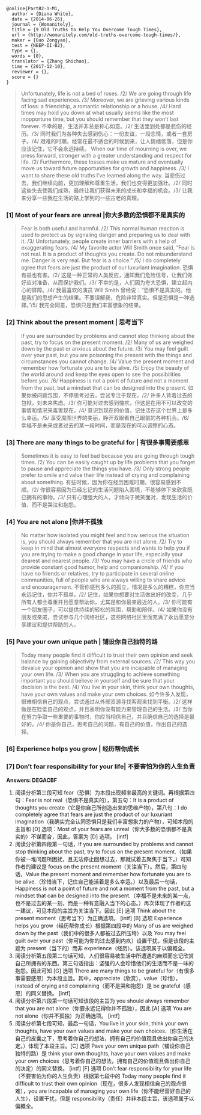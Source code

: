 ```
@online{PartB2-1-M1,
  author = {Diana White},
  date = {2014-06-26},
  journal = {Womanitely},
  title = {9 Old Truths to Help You Overcome Tough Times},
  url = {http://womanitely.com/old-truths-overcome-tough-times/},
  maker = {Guo Zongyao},
  test = {NEEP-II-B2},
  type = {},
  words = {0},
  translator = {Zhang Shichao},
  time = {2017-12-10},
  reviewer = {},
  score = {}
}
```

<!-- 这是文档注释，不会出现在正文当中。
Part B 小标题题型模板说明：
小标题用三级标题表示，即三个井号。
小标题前的序号写在英文中括号中，如 [2] 表示第二个小标题。
小标题的翻译与小标题在同一行，用英文竖线分隔。
文末有两个干扰小标题。
-->

>Unfortunately, life is not a bed of roses. /2/ We are going through life facing sad experiences. /3/ Moreover, we are grieving various kinds of loss: a friendship, a romantic relationship or a house. /4/ Hard times may hold you down at what usually seems like the most inopportune time, but you should remember that they won’t last forever.
>不幸的是，生活并非总是称心如意。/2/ 生活里到处都是悲伤的经历。/3/ 同时我们为各种失去感到伤心：一份友谊，一段恋情，或者一套房子。/4/ 艰难的时期，经常在最不适合的时候到来，让人情绪低落，但是你应该记住，它不会永远持续。
>When our time of mourning is over, we press forward, stronger with a greater understanding and respect for life. /2/ Furthermore, these losses make us mature and eventually move us toward future opportunities for growth and happiness. /3/ I want to share these old truths I’ve learned along the way.
>当悲伤过去，我们继续向前，更加理解和尊重生活，我们也变得更加强壮。/2/ 同时这些失去使我们成熟，最终让我们获得未来的成长和幸福的机会。/3/ 让我来分享一些我在生活的路上学到的一些古老的真理。
### [1] Most of your fears are unreal |你大多数的恐惧都不是真实的
>Fear is both useful and harmful. /2/ This normal human reaction is used to protect us by signaling danger and preparing us to deal with it. /3/ Unfortunately, people create inner barriers with a help of exaggerating fears. /4/ My favorite actor Will Smith once said, “Fear is not real. It is a product of thoughts you create. Do not misunderstand me. Danger is very real. But fear is a choice.” /5/ I do completely agree that fears are just the product of our luxuriant imagination.
>恐惧有益也有害。/2/ 这是一种正常的人类反应，通知我们危险信号，让我们做好应对准备，从而保护我们。/3/ 不幸的是，人们因为夸大恐惧，建立起内心的屏障。/4/ 我最喜欢的演员 Will Smith 曾经说：“恐惧不是真实的。他是我们的思想产生的结果。不要误解我，危险非常真实。但是恐惧是一种选择。”/5/ 我完全同意，恐惧只是我们丰富想象的结果。
### [2] Think about the present moment | 思考当下
>If you are surrounded by problems and cannot stop thinking about the past, try to focus on the present moment. /2/ Many of us are weighed down by the past or anxious about the future. /3/ You may feel guilt over your past, but you are poisoning the present with the things and circumstances you cannot change. /4/ Value the present moment and remember how fortunate you are to be alive. /5/ Enjoy the beauty of the world around and keep the eyes open to see the possibilities before you. /6/ Happiness is not a point of future and not a moment from the past, but a mindset that can be designed into the present.
>如果你被问题包围，不停思考过去，尝试专注于现在。/2/ 许多人背着过去的包袱，对未来焦虑。/3/ 你可能对过去感到愧疚，但这是在用不可以改变的事情和情况来毒害现在。/4/ 意识到现在的价值，记住活在这个世界上是多么幸运。/5/ 享受周围世界的美丽，睁开双眼看自己眼前的各种机会。/6/ 幸福不是未来或者过去的某一段时间，而是现在的可以调整的心态。
### [3] There are many things to be grateful for | 有很多事需要感恩
>Sometimes it is easy to feel bad because you are going through tough times. /2/ You can be easily caught up by life problems that you forget to pause and appreciate the things you have. /3/ Only strong people prefer to smile and value their life instead of crying and complaining about something.
>有些时候，因为你在经历困难时期，很容易感到不顺。/2/ 你很容易因为已经忘记的生活问题陷入困境，不能够停下来欣赏既已拥有的事物。/3/ 只有心理强大的人，才倾向于微笑面对，发现生活的价值，而不是哭泣和抱怨。
### [4] You are not alone |你并不孤独
>No matter how isolated you might feel and how serious the situation is, you should always remember that you are not alone. /2/ Try to keep in mind that almost everyone respects and wants to help you if you are trying to make a good change in your life, especially your dearest and nearest people. /3/ You may have a circle of friends who provide constant good humor, help and companionship. /4/ If you have no friends or relatives, try to participate in several online communities, full of people who are always willing to share advice and encouragement.
>不管你感到多么的孤立，情况是多么的糟糕，你应当永远记住，你并不孤单。/2/ 记住，如果你想要对生活做出好的改变，几乎所有人都会尊重并且愿意帮助你，尤其是和你最亲最近的人。/3/ 你可能有一个朋友圈子，可以提供持续的轻松的氛围，帮助和陪伴。/4/ 如果你没有朋友或亲戚，尝试参与几个网络社区，这些网络社区里面充满了永远愿意分享建议和提供帮助的人。
### [5] Pave your own unique path | 铺设你自己独特的路
>Today many people find it difficult to trust their own opinion and seek balance by gaining objectivity from external sources. /2/ This way you devalue your opinion and show that you are incapable of managing your own life. /3/ When you are struggling to achieve something important you should believe in yourself and be sure that your decision is the best. /4/ You live in your skin, think your own thoughts, have your own values and make your own choices.
>如今许多人发现，很难相信自己的观点，尝试通过从外部资源寻找客观来找到平衡。/2/ 这样做是在贬低自己的观点，并且表明你没有能力来管理自己的生活。/3/ 当你在努力争取一些重要的事物时，你应当相信自己，并且确信自己的选择是最好的。/4/ 你是你自己，思考自己的问题，有自己的价值，作出自己的选择。
### [6] Experience helps you grow | 经历帮你成长
### [7] Don’t fear responsibility for your life| 不要害怕为你的人生负责

**Answers: DEGACBF**

1. 阅读分析第三段可知 fear（恐惧）为本段出现频率最高的关键词。再根据第四句：Fear is not real（恐惧不是真实的），第五句：It is a product of thoughts you create（它是你自己所创造出来的思维产物），第八句：I do completely agree that fears are just the product of our luxuriant imagination（我确实完全认同恐惧只是我们丰富想象力的产物），可知本段的主旨和 [D] 选项：Most of your fears are unreal（你大多数的恐惧都不是真实的）不谋而合，因此，答案为 [D] 选项。
  [intf]
2. 阅读分析第四段第一句话，If you are surrounded by problems and cannot stop thinking about the past, try to focus on the present moment.（如果你被一堆问题所困扰，且无法停止回想过去，那就试着去聚焦于当下。）可知作者的建议是 focus on the present moment（关注当下）。然后，第四句话，Value the present moment and remember how fortunate you are to be alive.（珍惜当下，记住自己能活着是多么幸运。）以及最后一句话，Happiness is not a point of future and not a moment from the past, but a mindset that can be designed into the present.（幸福不是未来的某一点，也不是过去的某一刻，而是一种有意融入当下的心态。）再次体现了作者的这一建议，可见本段的主旨为关注当下。因此 [E] 选项 Think about the present moment（思考当下）为正确选项。
  [intf] [B] 选项 Experience helps you grow（经历帮你成长）根据第四段中的 Many of us are weighed down by the past（我们中的很多人都被过去所压垮）以及 You may feel guilt over your past（你可能为你的过去感到内疚）设置干扰，但是该段的主题为 present（当下的）而非 experience（经历）。该选项属于以偏概全。
3. 阅读分析第五段第二句话可知，人们很容易被生活中所遭遇的麻烦而忘记欣赏自己所拥有的东西。第三句话指出：坚强的人会珍惜他们的生活而不是一味的抱怨。因此可知 [G] 选项 There are many things to be grateful for（有很多事需要感恩）为本段主旨。其中，appreciate（欣赏），value（珍惜），instead of crying and complaining（而不是哭和抱怨）是 be grateful（感恩）的同义替换。
  [intf]
4. 阅读分析第六段第一句话可知该段的主旨为 you should always remember that you are not alone（你要永远记得你并不孤独），因此 [A] 选项 You are not alone（你并不孤独）为正确选项。
  [intf]
5. 阅读分析第七段可知，最后一句话，You live in your skin, think your own thoughts, have your own values and make your own choices.（你生活在自己的皮囊之下，思考着你自己的想法，拥有自己的价值观且做出你自己的决定。）体现了本段主旨。[C] 选项 Pave your own unique path（铺设你自己独特的路）是 think your own thoughts, have your own values and make your own choices（思考着你自己的想法，拥有自己的价值观且做出你自己的决定）的同义替换。
  [intf] [F] 选项 Don’t fear responsibility for your life（不要害怕为你的人生负责）根据第七段中的 Today many people find it difficult to trust their own opinion（现在，很多人发现相信自己的观点很难），you are incapable of managing your own life（你不能经营好自己的人生），设置干扰，但是 responsibility（责任）并非本段主旨，该选项属于以偏概全。
